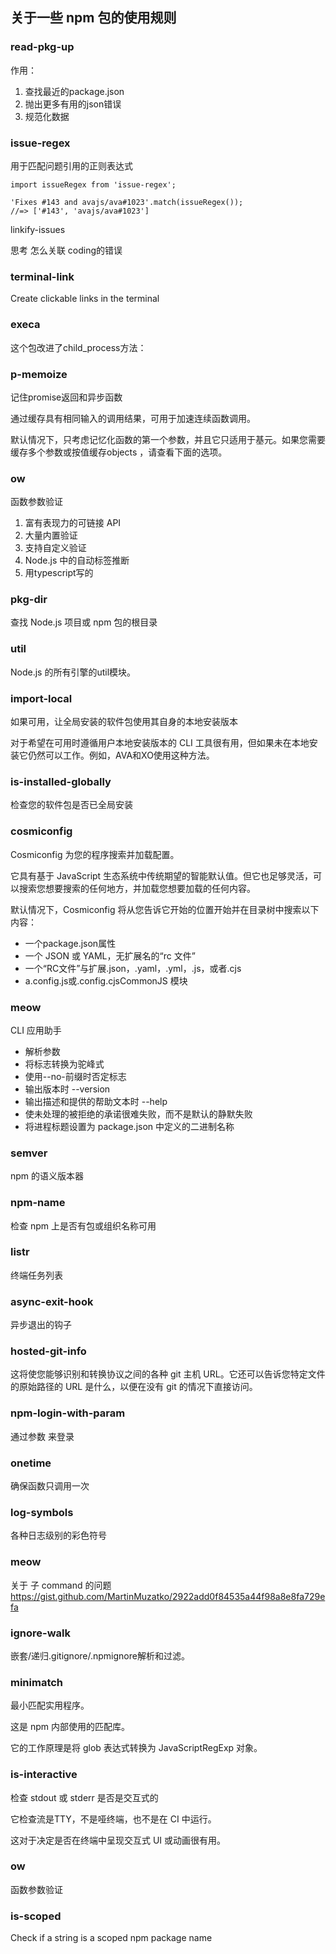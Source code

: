 ## 关于一些 npm 包的使用规则

### read-pkg-up

作用：
  1. 查找最近的package.json
  2. 抛出更多有用的json错误
  3. 规范化数据

### issue-regex

用于匹配问题引用的正则表达式

```
import issueRegex from 'issue-regex';

'Fixes #143 and avajs/ava#1023'.match(issueRegex());
//=> ['#143', 'avajs/ava#1023']

```

linkify-issues

思考 怎么关联 coding的错误

### terminal-link

Create clickable links in the terminal

### execa

这个包改进了child_process方法：

### p-memoize

记住promise返回和异步函数

通过缓存具有相同输入的调用结果，可用于加速连续函数调用。

默认情况下，只考虑记忆化函数的第一个参数，并且它只适用于基元。如果您需要缓存多个参数或按值缓存objects ，请查看下面的选项。

### ow

函数参数验证

1. 富有表现力的可链接 API
2. 大量内置验证
3. 支持自定义验证
4. Node.js 中的自动标签推断
5. 用typescript写的

### pkg-dir

查找 Node.js 项目或 npm 包的根目录


### util

Node.js 的所有引擎的util模块。

### import-local

如果可用，让全局安装的软件包使用其自身的本地安装版本

对于希望在可用时遵循用户本地安装版本的 CLI 工具很有用，但如果未在本地安装它仍然可以工作。例如，AVA和XO使用这种方法。

### is-installed-globally

检查您的软件包是否已全局安装

### cosmiconfig

Cosmiconfig 为您的程序搜索并加载配置。

它具有基于 JavaScript 生态系统中传统期望的智能默认值。但它也足够灵活，可以搜索您想要搜索的任何地方，并加载您想要加载的任何内容。

默认情况下，Cosmiconfig 将从您告诉它开始的位置开始并在目录树中搜索以下内容：

* 一个package.json属性
* 一个 JSON 或 YAML，无扩展名的“rc 文件”
* 一个“RC文件”与扩展.json，.yaml，.yml，.js，或者.cjs
* a.config.js或.config.cjsCommonJS 模块

### meow

CLI 应用助手

* 解析参数
* 将标志转换为驼峰式
* 使用--no-前缀时否定标志
* 输出版本时 --version
* 输出描述和提供的帮助文本时 --help
* 使未处理的被拒绝的承诺很难失败，而不是默认的静默失败
* 将进程标题设置为 package.json 中定义的二进制名称

### semver
npm 的语义版本器

### npm-name
检查 npm 上是否有包或组织名称可用

### listr

终端任务列表

### async-exit-hook

异步退出的钩子
### hosted-git-info
这将使您能够识别和转换协议之间的各种 git 主机 URL。它还可以告诉您特定文件的原始路径的 URL 是什么，以便在没有 git 的情况下直接访问。

### npm-login-with-param
通过参数 来登录

### onetime
确保函数只调用一次

### log-symbols

各种日志级别的彩色符号

### meow

关于  子 command 的问题
https://gist.github.com/MartinMuzatko/2922add0f84535a44f98a8e8fa729efa

### ignore-walk

嵌套/递归.gitignore/.npmignore解析和过滤。

### minimatch

最小匹配实用程序。

这是 npm 内部使用的匹配库。

它的工作原理是将 glob 表达式转换为 JavaScriptRegExp 对象。

### is-interactive

检查 stdout 或 stderr 是否是交互式的

它检查流是TTY，不是哑终端，也不是在 CI 中运行。

这对于决定是否在终端中呈现交互式 UI 或动画很有用。

### ow

函数参数验证

### is-scoped

Check if a string is a scoped npm package name
